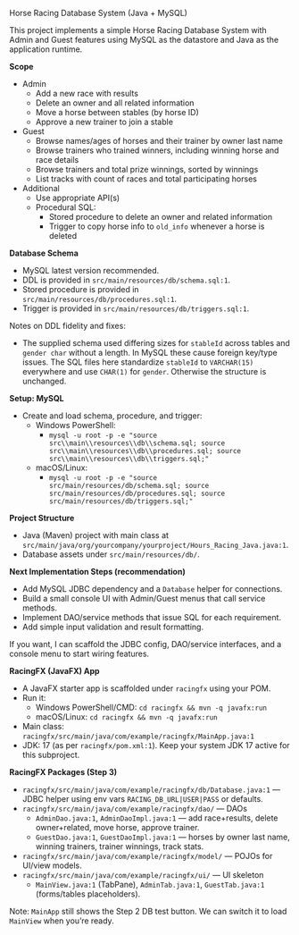 Horse Racing Database System (Java + MySQL)

This project implements a simple Horse Racing Database System with Admin and Guest features using MySQL as the datastore and Java as the application runtime.

**Scope**
- Admin
  - Add a new race with results
  - Delete an owner and all related information
  - Move a horse between stables (by horse ID)
  - Approve a new trainer to join a stable
- Guest
  - Browse names/ages of horses and their trainer by owner last name
  - Browse trainers who trained winners, including winning horse and race details
  - Browse trainers and total prize winnings, sorted by winnings
  - List tracks with count of races and total participating horses
- Additional
  - Use appropriate API(s)
  - Procedural SQL:
    - Stored procedure to delete an owner and related information
    - Trigger to copy horse info to `old_info` whenever a horse is deleted

**Database Schema**
- MySQL latest version recommended.
- DDL is provided in `src/main/resources/db/schema.sql:1`.
- Stored procedure is provided in `src/main/resources/db/procedures.sql:1`.
- Trigger is provided in `src/main/resources/db/triggers.sql:1`.

Notes on DDL fidelity and fixes:
- The supplied schema used differing sizes for `stableId` across tables and `gender char` without a length. In MySQL these cause foreign key/type issues. The SQL files here standardize `stableId` to `VARCHAR(15)` everywhere and use `CHAR(1)` for `gender`. Otherwise the structure is unchanged.

**Setup: MySQL**
- Create and load schema, procedure, and trigger:
  - Windows PowerShell:
    - `mysql -u root -p -e "source src\\main\\resources\\db\\schema.sql; source src\\main\\resources\\db\\procedures.sql; source src\\main\\resources\\db\\triggers.sql;"`
  - macOS/Linux:
    - `mysql -u root -p -e "source src/main/resources/db/schema.sql; source src/main/resources/db/procedures.sql; source src/main/resources/db/triggers.sql;"`

**Project Structure**
- Java (Maven) project with main class at `src/main/java/org/yourcompany/yourproject/Hours_Racing_Java.java:1`.
- Database assets under `src/main/resources/db/`.

**Next Implementation Steps (recommendation)**
- Add MySQL JDBC dependency and a `Database` helper for connections.
- Build a small console UI with Admin/Guest menus that call service methods.
- Implement DAO/service methods that issue SQL for each requirement.
- Add simple input validation and result formatting.

If you want, I can scaffold the JDBC config, DAO/service interfaces, and a console menu to start wiring features.

**RacingFX (JavaFX) App**
- A JavaFX starter app is scaffolded under `racingfx` using your POM.
- Run it:
  - Windows PowerShell/CMD: `cd racingfx && mvn -q javafx:run`
  - macOS/Linux: `cd racingfx && mvn -q javafx:run`
- Main class: `racingfx/src/main/java/com/example/racingfx/MainApp.java:1`
- JDK: 17 (as per `racingfx/pom.xml:1`). Keep your system JDK 17 active for this subproject.

**RacingFX Packages (Step 3)**
- `racingfx/src/main/java/com/example/racingfx/db/Database.java:1` — JDBC helper using env vars `RACING_DB_URL|USER|PASS` or defaults.
- `racingfx/src/main/java/com/example/racingfx/dao/` — DAOs
  - `AdminDao.java:1`, `AdminDaoImpl.java:1` — add race+results, delete owner+related, move horse, approve trainer.
  - `GuestDao.java:1`, `GuestDaoImpl.java:1` — horses by owner last name, winning trainers, trainer winnings, track stats.
- `racingfx/src/main/java/com/example/racingfx/model/` — POJOs for UI/view models.
- `racingfx/src/main/java/com/example/racingfx/ui/` — UI skeleton
  - `MainView.java:1` (TabPane), `AdminTab.java:1`, `GuestTab.java:1` (forms/tables placeholders).

Note: `MainApp` still shows the Step 2 DB test button. We can switch it to load `MainView` when you’re ready.
